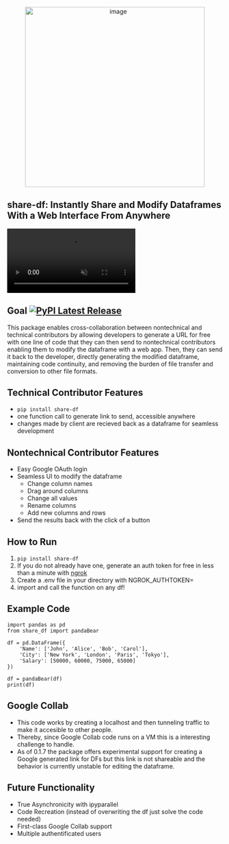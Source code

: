 <p align="center">
<img width="420" alt="image" class="center" src="https://github.com/user-attachments/assets/9e2b699d-9b31-4e9e-8f0b-87c1f5420920">
</p>

## share-df: Instantly Share and Modify Dataframes With a Web Interface From Anywhere


<video src="https://github.com/user-attachments/assets/fd8e9ea4-b0d5-4d61-abfc-cd584ba7af44" controls="controls" muted="muted" style="max-width:100%;"></video>

## Goal                                 [![PyPI Latest Release](https://img.shields.io/pypi/v/share-df.svg)](https://pypi.org/project/share-df/)

This package enables cross-collaboration between nontechnical and technical contributors by allowing developers to generate a URL for free with one line of code that they can then send to nontechnical contributors enabling them to modify the dataframe with a web app. Then, they can send it back to the developer, directly generating the modified dataframe, maintaining code continuity, and removing the burden of file transfer and conversion to other file formats.

## Technical Contributor Features
- ```pip install share-df``` 
- one function call to generate link to send, accessible anywhere 
- changes made by client are recieved back as a dataframe for seamless development 
  
## Nontechnical Contributor Features
- Easy Google OAuth login 
- Seamless UI to modify the dataframe 
    * Change column names
    * Drag around columns
    * Change all values
    * Rename columns
    * Add new columns and rows
- Send the results back with the click of a button

## How to Run
1. ```pip install share-df```
2. If you do not already have one, generate an auth token for free in less than a minute with [ngrok](https://dashboard.ngrok.com/)
3. Create a .env file in your directory with NGROK_AUTHTOKEN=<insert your token>
4. import and call the function on any df!

## Example Code
```
import pandas as pd
from share_df import pandaBear

df = pd.DataFrame({
    'Name': ['John', 'Alice', 'Bob', 'Carol'],
    'City': ['New York', 'London', 'Paris', 'Tokyo'],
    'Salary': [50000, 60000, 75000, 65000]
})

df = pandaBear(df)
print(df)
```

## Google Collab
- This code works by creating a localhost and then tunneling traffic to make it accesible to other people.
- Thereby, since Google Collab code runs on a VM this is a interesting challenge to handle.
- As of 0.1.7 the package offers experimental support for creating a Google generated link for DFs but this link is not shareable and the behavior is currently unstable for editing the dataframe.

## Future Functionality
- True Asynchronicity with ipyparallel
- Code Recreation (instead of overwriting the df just solve the code needed)
- First-class Google Collab support
- Multiple authentificated users
